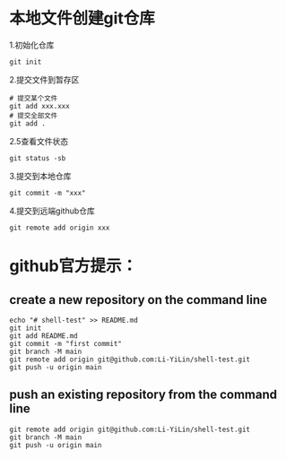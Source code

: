 # 本地文件创建git仓库

1.初始化仓库

```
git init
```

2.提交文件到暂存区

```
# 提交某个文件
git add xxx.xxx
# 提交全部文件
git add .  
```

2.5查看文件状态

```
git status -sb
```

3.提交到本地仓库

```
git commit -m "xxx"
```

4.提交到远端github仓库

```
git remote add origin xxx
```

# github官方提示：
## create a new repository on the command line

```
echo "# shell-test" >> README.md
git init
git add README.md
git commit -m "first commit"
git branch -M main
git remote add origin git@github.com:Li-YiLin/shell-test.git
git push -u origin main
```

## push an existing repository from the command line

```
git remote add origin git@github.com:Li-YiLin/shell-test.git
git branch -M main
git push -u origin main
```
